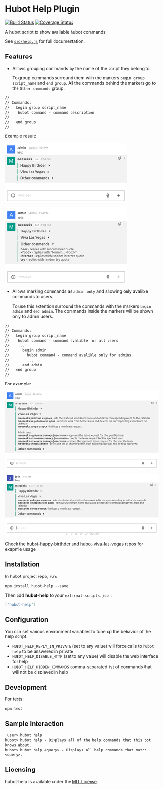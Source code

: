 # Hubot Help Plugin

[![Build Status](https://travis-ci.org/hubotio/hubot-help.svg?branch=master)](https://travis-ci.org/hubotio/hubot-help) [![Coverage Status](https://coveralls.io/repos/github/hubotio/hubot-help/badge.svg?branch=master)](https://coveralls.io/github/hubotio/hubot-help?branch=master)

A hubot script to show available hubot commands

See [`src/help.js`](src/help.js) for full documentation.

## Features

* Allows grouping commands by the name of the script they belong to.

    To group commands surround them with the markers `begin group script_name` and `end group`. All the commands behind the markers go to the `Other commands` group.

```
//
// Commands:
//   begin group script_name
//    hubot command - command description
//    ...
//   end group
//
```

Example result:

<p align="left">
    <img src="screenshots/example_output_collapsed.png" width="400">
</p>
<p align="left">
    <img src="screenshots/example_output.png" width="400">
</p>

* Allows marking commands as `admin only` and showing only avalible commands to users.

    To use this extention surround the commands with the markers `begin admin` and `end admin`. The commands inside the markers will be shown only to admin users.

```
//
// Commands:
//   begin group script_name
//    hubot command - command avalible for all users
//    ...
//      begin admin
//        hubot command - command avalible only for admins
//        ...
//      end admin
//   end group
//
```

For example:

<p align="left">
    <img src="screenshots/example_output_admin.png" width="700">
</p>
<p align="left">
    <img src="screenshots/example_output_non_admin.png" width="700">
</p>

Check the [hubot-happy-birthder](https://github.com/tolstoyevsky/hubot-happy-birthder/blob/master/src/birthder.js) and [hubot-viva-las-vegas](https://github.com/tolstoyevsky/hubot-viva-las-vegas/blob/master/src/viva.js) repos for exapmle usage.

## Installation

In hubot project repo, run:

`npm install hubot-help --save`

Then add **hubot-help** to your `external-scripts.json`:

```json
["hubot-help"]
```

## Configuration

You can set various environment variables to tune up the behavior of the help script:

- `HUBOT_HELP_REPLY_IN_PRIVATE` (set to any value) will force calls to `hubot help` to be answered in private
- `HUBOT_HELP_DISABLE_HTTP` (set to any value) will disable the web interface for help
- `HUBOT_HELP_HIDDEN_COMMANDS` comma-separated list of commands that will not be displayed in help

## Development

For tests:

    npm test


## Sample Interaction

```
 user> hubot help
hubot> hubot help - Displays all of the help commands that this bot knows about.
hubot> hubot help <query> - Displays all help commands that match <query>.
```

## Licensing

hubot-help is available under the [MIT License](LICENSE).
